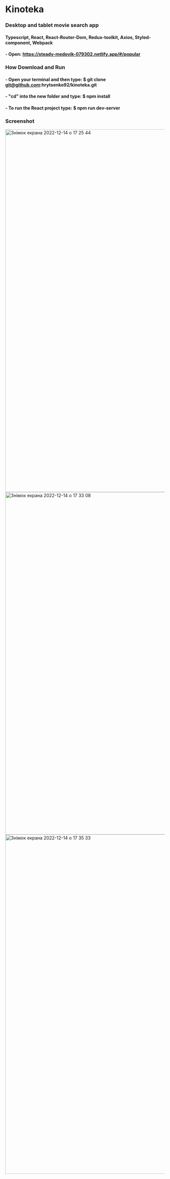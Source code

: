 # Kinoteka
### Desktop and tablet movie search app

#### Typescript, React, React-Router-Dom, Redux-toolkit, Axios, Styled-component, Webpack 

#### - Open: https://steady-medovik-079302.netlify.app/#/popular


### How Download and Run

#### - Open your terminal and then type: $ git clone git@github.com:hrytsenko92/kinoteka.git 

#### - "cd" into the new folder and type: $ npm install

#### - To run the React project type: $ npm run dev-server


### Screenshot

<img width="1145" alt="Знімок екрана 2022-12-14 о 17 25 44" src="https://user-images.githubusercontent.com/98227096/207639629-2bceac49-8ef2-4c55-b389-7666245dbbdf.png">


<img width="1081" alt="Знімок екрана 2022-12-14 о 17 33 08" src="https://user-images.githubusercontent.com/98227096/207639686-86323ce6-253d-4281-83f9-1009731d3cd4.png">


<img width="1071" alt="Знімок екрана 2022-12-14 о 17 35 33" src="https://user-images.githubusercontent.com/98227096/207639754-8be7eade-689d-464c-93b0-b967586f4dc5.png">
